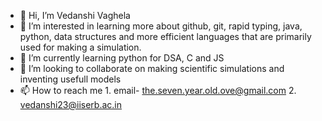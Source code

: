 - 👋 Hi, I’m Vedanshi Vaghela 
- 👀 I’m interested in learning more about github, git, rapid typing, java, python, data structures and more efficient languages that are primarily used for making a simulation. 
- 🌱 I’m currently learning python for DSA, C and JS
- 💞️ I’m looking to collaborate on making scientific simulations and inventing usefull models
- 📫 How to reach me 1. email- the.seven.year.old.ove@gmail.com 
                      2. vedanshi23@iiserb.ac.in 

<!---
sonjaove/sonjaove is a ✨ special ✨ repository because its `README.md` (this file) appears on your GitHub profile.
You can click the Preview link to take a look at your changes.
--->
